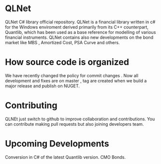 QLNet
=====

QLNet C# library official repository.
QLNet is a financial library written in c# for the Windows enviroment derived primarily from its C++ counterpart, Quantlib, 
which has been used as a base reference for modelling of various financial instruments.
QLNet contains also new developments on the bond market like MBS , Amortized Cost, PSA Curve and others.

How source code is organized
=====
We have recently changed the policy for commit changes . 
Now all development and fixes are on master , tag are created when we build a major release and publish on NUGET.

Contributing
=====

QLNEt just switch to github to improve collaboration and contributions.
You can contribute making pull requests but also joining developers team.

Upcoming Developments
=====

Conversion in C# of the latest Quantlib version.
CMO Bonds.


 